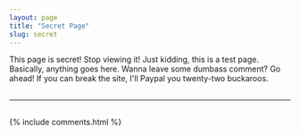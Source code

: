 ```yaml
---
layout: page
title: "Secret Page"
slug: secret
---
```


This page is secret! Stop viewing it! Just kidding, this is a test page. Basically, anything goes here. Wanna leave some dumbass comment? Go ahead! If you can break the site, I'll Paypal you twenty-two buckaroos.

<hr style="margin-top: 30px; margin-bottom: 30px;">

{% include comments.html %}
